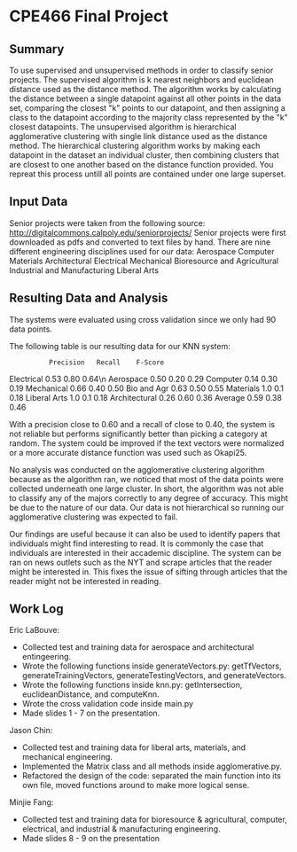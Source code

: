 # CPE466 Final Project

## Summary
To use supervised and unsupervised methods in order to classify senior projects. The supervised algorithm is k nearest neighbors and euclidean distance used as the distance method. The algorithm works by calculating the distance between a single datapoint against all other points in the data set, comparing the closest "k" points to our datapoint, and then assigning a class to the datapoint according to the majority class represented by the "k" closest datapoints. The unsupervised algorithm is hierarchical agglomerative clustering with single link distance used as the distance method. The hierarchical clustering algorithm works by making each datapoint in the dataset an individual cluster, then combining clusters that are closest to one another based on the distance function provided. You repreat this process untill all points are contained under one large superset.

## Input Data
Senior projects were taken from the following source: http://digitalcommons.calpoly.edu/seniorprojects/ 
Senior projects were first downloaded as pdfs and converted to text files by hand.
There are nine different engineering disciplines used for our data: 
Aerospace
Computer
Materials
Architectural
Electrical
Mechanical
Bioresource and Agricultural
Industrial and Manufacturing
Liberal Arts

## Resulting Data and Analysis
The systems were evaluated using cross validation since we only had 90 data points.

The following table is our resulting data for our KNN system:

              Precision   Recall    F-Score
Electrical    0.53        0.80      0.64\n
Aerospace     0.50        0.20      0.29
Computer      0.14        0.30      0.19
Mechanical    0.66        0.40      0.50
Bio and Agr   0.63        0.50      0.55
Materials     1.0         0.1       0.18
Liberal Arts  1.0         0.1       0.18
Architectural 0.26       0.60      0.36
Average       0.59        0.38      0.46

With a precision close to 0.60 and a recall of close to 0.40, the system is not reliable but performs significantly better than picking a category at random. The system could be improved if the text vectors were normalized or a more accurate distance function was used such as Okapi25. 

No analysis was conducted on the agglomerative clustering algorithm because as the algorithm ran, we noticed that most of the data points were collected underneath one large cluster. In short, the algorithm was not able to classify any of the majors correctly to any degree of accuracy. This might be due to the nature of our data. Our data is not hierarchical so running our agglomerative clustering was expected to fail.

Our findings are useful because it can also be used to identify papers that individuals might find interesting to read. It is commonly the case that individuals are interested in their accademic discipline. The system can be ran on news outlets such as the NYT and scrape articles that the reader might be interested in. This fixes the issue of sifting through articles that the reader might not be interested in reading.

## Work Log
Eric LaBouve:
- Collected test and training data for aerospace and architectural entingeering.
- Wrote the following functions inside generateVectors.py: getTfVectors, generateTrainingVectors, generateTestingVectors, and generateVectors.
- Wrote the following functions inside knn.py: getIntersection, euclideanDistance, and computeKnn.
- Wrote the cross validation code inside main.py
- Made slides 1 - 7 on the presentation.

Jason Chin:
- Collected test and training data for liberal arts, materials, and mechanical engineering.
- Implemented the Matrix class and all methods inside agglomerative.py.
- Refactored the design of the code: separated the main function into its own file, moved functions around to make more logical sense.

Minjie Fang:
- Collected test and training data for bioresource & agricultural, computer, electrical, and industrial & manufacturing engineering.
- Made slides 8 - 9 on the presentation
